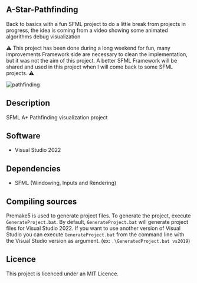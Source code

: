 ## A-Star-Pathfinding
Back to basics with a fun SFML project to do a little break from projects in progress, the idea is coming from a video showing some animated algorithms debug visualization

⚠️ This project has been done during a long weekend for fun, many improvements Framework side are necessary to clean the implementation, but it was not the aim of this project. A better SFML Framework will be shared and used in this project when I will come back to some SFML projects. ⚠️

![pathfinding](https://github.com/user-attachments/assets/e7b2f9f0-e26f-4c70-aa3b-f867a636b2d7)

## Description
SFML A* Pathfinding visualization project

## Software
- Visual Studio 2022

## Dependencies
- SFML (Windowing, Inputs and Rendering)

## Compiling sources
Premake5 is used to generate project files.
To generate the project, execute `GenerateProject.bat`. By default, `GenerateProject.bat` will generate project files for Visual Studio 2022. If you want to use another version of Visual Studio you can execute `GenerateProject.bat` from the command line with the Visual Studio version as argument. (ex: `.\GeneratedProject.bat vs2019`)

## Licence
This project is licenced under an MIT Licence.
